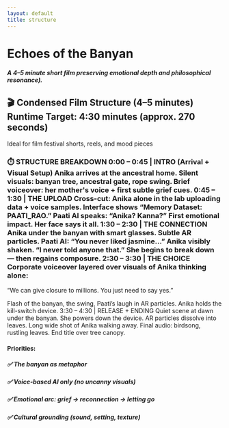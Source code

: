```yaml
---
layout: default
title: structure
---
```


# Echoes of the Banyan 
##### A 4–5 minute short film preserving emotional depth and philosophical resonance).

## 🎬 Condensed Film Structure (4–5 minutes) Runtime Target: 4:30 minutes (approx. 270 seconds) 

Ideal for film festival shorts, reels, and mood pieces

### ⏱️ STRUCTURE BREAKDOWN 0:00 – 0:45 | INTRO (Arrival + Visual Setup) Anika arrives at the ancestral home. Silent visuals: banyan tree, ancestral gate, rope swing. Brief voiceover: her mother's voice + first subtle grief cues. 0:45 – 1:30 | THE UPLOAD Cross-cut: Anika alone in the lab uploading data + voice samples. Interface shows “Memory Dataset: PAATI_RAO.” Paati AI speaks: “Anika? Kanna?” First emotional impact. Her face says it all. 1:30 – 2:30 | THE CONNECTION Anika under the banyan with smart glasses. Subtle AR particles. Paati AI: “You never liked jasmine…” Anika visibly shaken. “I never told anyone that.” She begins to break down — then regains composure. 2:30 – 3:30 | THE CHOICE Corporate voiceover layered over visuals of Anika thinking alone: 

“We can give closure to millions. You just need to say yes.”

Flash of the banyan, the swing, Paati’s laugh in AR particles. Anika holds the kill-switch device. 3:30 – 4:30 | RELEASE + ENDING Quiet scene at dawn under the banyan. She powers down the device. AR particles dissolve into leaves. Long wide shot of Anika walking away. Final audio: birdsong, rustling leaves. End title over tree canopy.  

#### Priorities:
##### ✅ The banyan as metaphor
##### ✅ Voice-based AI only (no uncanny visuals)
##### ✅ Emotional arc: grief → reconnection → letting go
##### ✅ Cultural grounding (sound, setting, texture)


